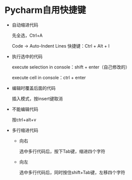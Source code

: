 # Pycharm自用快捷键

* 自动缩进代码

    先全选，Ctrl+A

    Code -> Auto-Indent Lines
    快捷键：Ctrl + Alt + I

* 执行选中的代码

    execute selection in console：shift + enter（自己修改的）

    execute cell in console：ctrl + enter

* 编辑时覆盖后面的代码

    插入模式，按insert键取消

* 不能编辑代码

    按ctrl+alt+v

* 多行缩进代码

    - 向右

        选中多行代码后，按下Tab键，缩进四个字符

    - 向左

        选中多行代码后，同时按住shift+Tab键，左移四个字符



